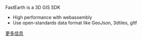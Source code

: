 
FastEarth is a 3D GIS SDK

- High performance with webassembly
- Use open-standards data format like GeoJson, 3dtiles, gltf

[更多信息](https://slan.work/product1.html)

